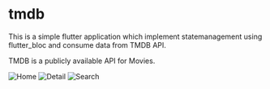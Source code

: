 # tmdb

This is a simple flutter application which implement statemanagement using flutter_bloc and consume data from TMDB API.

TMDB is a publicly available API for Movies.

![Home](https://www.dropbox.com/s/ociaast42u9wj2x/01.png?dl=0)
![Detail](https://drive.google.com/file/d/1_mYoLlEtgtjw6yBrRjefWZm8KMlc6STR/view?usp=sharing)
![Search](https://drive.google.com/file/d/1xbAyeI_NNGckbXqF4HdkVht5-Hms81QS/view?usp=sharing)
